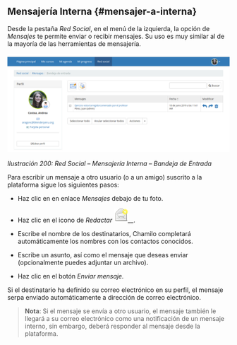 ## Mensajería Interna {#mensajer-a-interna}

Desde la pestaña _Red Social_, en el menú de la izquierda, la opción de _Mensajes_ te permite enviar o recibir mensajes. Su uso es muy similar al de la mayoría de las herramientas de mensajería.

![](../assets/images257.png)

*Ilustración 200: Red Social – Mensajería Interna – Bandeja de Entrada*

Para escribir un mensaje a otro usuario (o a un amigo) suscrito a la plataforma sigue los siguientes pasos:

*   Haz clic en en enlace _Mensajes_ debajo de tu foto.

*   Haz clic en el icono de _Redactar_ _![](../assets/graficos75.png)__._

*   Escribe el nombre de los destinatarios, Chamilo completará automáticamente los nombres con los contactos conocidos.

*   Escribe un asunto, así como el mensaje que deseas enviar (opcionalmente puedes adjuntar un archivo).

*   Haz clic en el botón _Enviar mensaje._

Si el destinatario ha definido su correo electrónico en su perfil, el mensaje serpa enviado automáticamente a dirección de correo electrónico.

> **Nota**: Si el mensaje se envía a otro usuario, el mensaje también le llegará a su correo electrónico como una notificación de un mensaje interno, sin embargo, deberá responder al mensaje desde la plataforma.